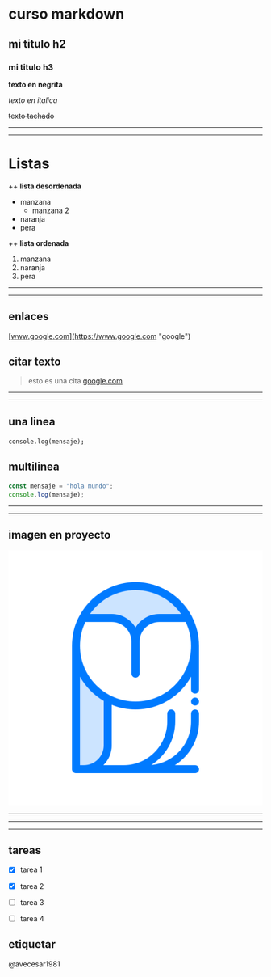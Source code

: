 <!--encabezados-->
# **curso markdown**
## mi titulo h2
### mi titulo h3


<!--texto en negrita-->
**texto en negrita**
<!--texto en cursiva-->
*texto en italica*
<!--texto tachado-->
~~texto tachado~~

___
___


<!--lista desordenada-->
# **Listas**
++ **lista desordenada**
* manzana
    * manzana 2
* naranja
* pera

<!--lista ordenada-->
++ **lista ordenada**
1. manzana
2. naranja
3. pera

___
___

<!--enlaces-->
## **enlaces**
[www.google.com](https://www.google.com "google")



<!--citas-->
## **citar texto**
> esto es una cita [google.com](https://www.google.com "google")


<!--generar lineas( guion bajo seguido > 3 )-->
_ _ _
___


<!--enbeber codigo-->
## **una linea**
`console.log(mensaje);`

## **multilinea**
```javascript
const mensaje = "hola mundo";
console.log(mensaje);

```
___
___

<!-- imagenes -->
## **imagen en proyecto**
![logo](owl.png "logo")



___
___
___

<!-- github markdown -->

## **tareas**

* [x] tarea 1
* [x] tarea 2
* [ ] tarea 3
* [ ] tarea 4


## **etiquetar**
@avecesar1981 